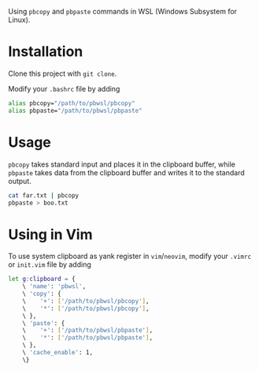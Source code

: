Using `pbcopy` and `pbpaste` commands in
WSL (Windows Subsystem for Linux). 

# Installation 
Clone this project with `git clone`.

Modify your `.bashrc` file by adding
```bash
alias pbcopy="/path/to/pbwsl/pbcopy"
alias pbpaste="/path/to/pbwsl/pbpaste"
```

# Usage
`pbcopy` takes standard input and places it in the clipboard buffer, while `pbpaste` takes data from the clipboard buffer and writes it to the standard output.
```bash
cat far.txt | pbcopy
pbpaste > boo.txt
```

# Using in Vim

To use system clipboard as yank register in `vim`/`neovim`, modify your `.vimrc` or `init.vim` file by adding 
```bash
let g:clipboard = {
	\ 'name': 'pbwsl',
	\ 'copy': {
	\    '+': ['/path/to/pbwsl/pbcopy'],
	\    '*': ['/path/to/pbwsl/pbcopy'],
	\ },
	\ 'paste': {
	\    '+': ['/path/to/pbwsl/pbpaste'],
	\    '*': ['/path/to/pbwsl/pbpaste'],
	\ },
	\ 'cache_enable': 1,
	\}
```
